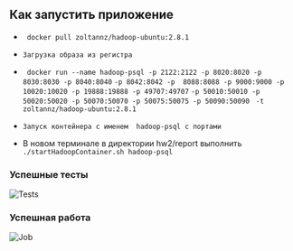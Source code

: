 ## Как запустить приложение

* ` docker pull zoltannz/hadoop-ubuntu:2.8.1`

* `Загрузка образа из регистра`

* ` docker run --name hadoop-psql -p 2122:2122 -p 8020:8020 -p 8030:8030 -p 8040:8040`
   `-p 8042:8042 -p  8088:8088 -p 9000:9000 -p 10020:10020 -p 19888:19888 -p 49707:49707`
   `-p 50010:50010 -p 50020:50020 -p 50070:50070 -p 50075:50075 -p 50090:50090 `
   `-t zoltannz/hadoop-ubuntu:2.8.1`
   
* `Запуск контейнера с именем  hadoop-psql с портами`
* В новом терминале в директории hw2/report выполнить `./startHadoopContainer.sh hadoop-psql` 

### Успешные тесты
![Tests](report/tests.jpg)

### Успешная работа
![Job](report/ResultJob.jpg)

